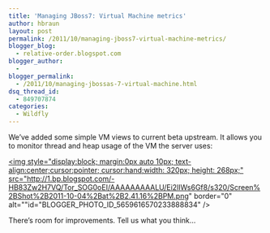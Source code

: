 ```yaml
---
title: 'Managing JBoss7: Virtual Machine metrics'
author: hbraun
layout: post
permalink: /2011/10/managing-jboss7-virtual-machine-metrics/
blogger_blog:
  - relative-order.blogspot.com
blogger_author:
  - 
blogger_permalink:
  - /2011/10/managing-jbossas-7-virtual-machine.html
dsq_thread_id:
  - 849707874
categories:
  - Wildfly
---
```

We&#8217;ve added some simple VM views to current beta upstream. It allows you to monitor thread and heap usage of the VM the server uses:

<a onblur="try {parent.deselectBloggerImageGracefully();} catch(e) {}" href="http://1.bp.blogspot.com/-HB83Zw2H7VQ/Tor_SOG0oEI/AAAAAAAAALU/Ei2lIWs6Gf8/s1600/Screen%2BShot%2B2011-10-04%2Bat%2B2.41.16%2BPM.png"><img style="display:block; margin:0px auto 10px; text-align:center;cursor:pointer; cursor:hand;width: 320px; height: 268px;" src="http://1.bp.blogspot.com/-HB83Zw2H7VQ/Tor_SOG0oEI/AAAAAAAAALU/Ei2lIWs6Gf8/s320/Screen%2BShot%2B2011-10-04%2Bat%2B2.41.16%2BPM.png" border="0" alt=""id="BLOGGER_PHOTO_ID_5659616570233888834" /></a>

There&#8217;s room for improvements. Tell us what you think&#8230;